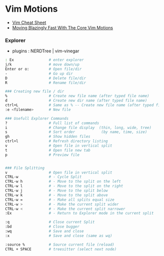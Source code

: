 Vim Motions
===========


* [Vim Cheat Sheet](https://vim.rtorr.com/)
* [Moving Blazingly Fast With The Core Vim Motions](https://www.barbarianmeetscoding.com/boost-your-coding-fu-with-vscode-and-vim/moving-blazingly-fast-with-the-core-vim-motions/)




### Explorer

* plugins : NERDTree |  vim-vinegar 

```bash
: Ex                # enter explorer
j/k                 # move down/up
Enter or o:         # Open file/dir
-                   # Go up dir
D                   # Delete file/dir
R                   # Rename file/dir

### Creating new file / dir
%                   # Create new file name (after typed file name)
d                   # Create new dir name (after typed file name)
ctrl+L              # Same as % -- Create new file name (after typed file name)
:e <filename>       # New file

### Usefull Explorer Commands
?                   # Full list of commands
i                   # Change file display  (thin, long, wide, tree)
s                   # Sort order            (by name, time, size)
gh                  # Show hidden files
ctrl+l              # Refresh directory listing
v                   # Open file in vertical split
t                   # Open file new tab
p                   # Preview file


### File Splitting
v                   # Open file in vertical split
CTRL-w              # - Cycle Split 
CTRL-w h            # - Move to the split on the left
CTRL-w l            # - Move to the split on the right
CTRL-w j            # - Move to the split below
CTRL-w k            # - Move to the split above
CTRL-w =            # - Make all splits equal size
CTRL-w >            # - Make the current split wider
CTRL-w <            # - Make the current split narrower
:Ex                 # - Return to Explorer mode in the current split

:q                  # Close current Split
:bd                 # Close bugger
:wq                 # Save and close
:x                  # Save and close (same as wq)

:source %           # Source current file (reload)
CTRL + SPACE        # treesitter (select next node)
```